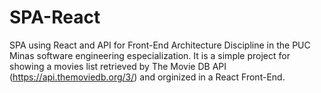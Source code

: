 # SPA-React
SPA using React and API for Front-End Architecture Discipline in the PUC Minas software engineering especialization. It is a simple project for showing a movies list
retrieved by The Movie DB API (https://api.themoviedb.org/3/) and orginized in a React Front-End.
